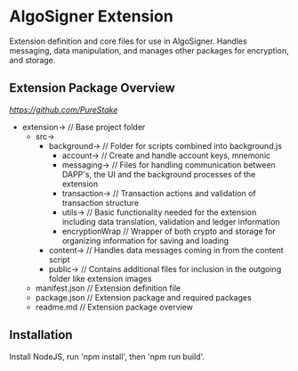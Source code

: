 # AlgoSigner Extension

Extension definition and core files for use in AlgoSigner. Handles messaging, data manipulation, and manages other packages for encryption, and storage.

## Extension Package Overview

*https://github.com/PureStake*

- extension-> // Base project folder
  - src->
    - background-> // Folder for scripts combined into background.js
      - account-> // Create and handle account keys, mnemonic
      - messaging-> // Files for handling communication between DAPP's, the UI and the background processes of the extension
      - transaction-> // Transaction actions and validation of transaction structure
      - utils-> // Basic functionality needed for the extension including data translation, validation and ledger information
      - encryptionWrap // Wrapper of both crypto and storage for organizing information for saving and loading
    - content-> // Handles data messages coming in from the content script
    - public-> // Contains additional files for inclusion in the outgoing folder like extension images
  - manifest.json // Extension definition file
  - package.json // Extension package and required packages
  - readme.md // Extension package overview

## Installation

Install NodeJS, run 'npm install', then 'npm run build'.
